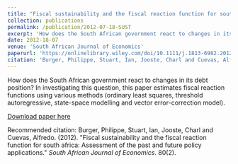 ```yaml
---
title: "Fiscal sustainability and the fiscal reaction function for south africa: Assessment of the past and future policy applications"
collection: publications
permalink: /publication/2012-07-18-SUST
excerpt: 'How does the South African government react to changes in its debt position? In investigating this question, this paper estimates fiscal reaction functions using various methods (ordinary least squares, threshold autoregressive, state-space modelling and vector error-correction model).'
date: 2012-18-07
venue: 'South African Journal of Economics'
paperurl: 'https://onlinelibrary.wiley.com/doi/10.1111/j.1813-6982.2012.01321.x'
citation: 'Burger, Philippe, Stuart, Ian, Jooste, Charl and Cuevas, Alfredo. (2012). &quot;Fiscal sustainability and the fiscal reaction function for south africa: Assessment of the past and future policy applications.&quot; <i>South African Journal of Economics</i>. 80(2).'
---
```

How does the South African government react to changes in its debt position? In investigating this question, this paper estimates fiscal reaction functions using various methods (ordinary least squares, threshold autoregressive, state-space modelling and vector error-correction model).

[Download paper here](https://onlinelibrary.wiley.com/doi/10.1111/j.1813-6982.2012.01321.x)

Recommended citation: Burger, Philippe, Stuart, Ian, Jooste, Charl and Cuevas, Alfredo. (2012). "Fiscal sustainability and the fiscal reaction function for south africa: Assessment of the past and future policy applications." <i>South African Journal of Economics</i>. 80(2).